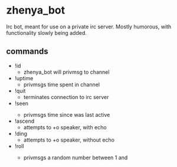 zhenya_bot
==========

Irc bot, meant for use on a private irc server. Mostly humorous, with functionality slowly being added.

commands
--------

   - !id <command>
      - zhenya_bot will privmsg <command> to channel
   - !uptime
      - privmsgs time spent in channel
   - !quit
      - terminates connection to irc server
   - !seen <person>
      - privmsgs time since <person> was last active
   - !ascend
      - attempts to +o speaker, with echo
   - !ding
      - attempts to +o speaker, without echo
   - !roll <number> 
      - privmsgs a random number between 1 and <number>
